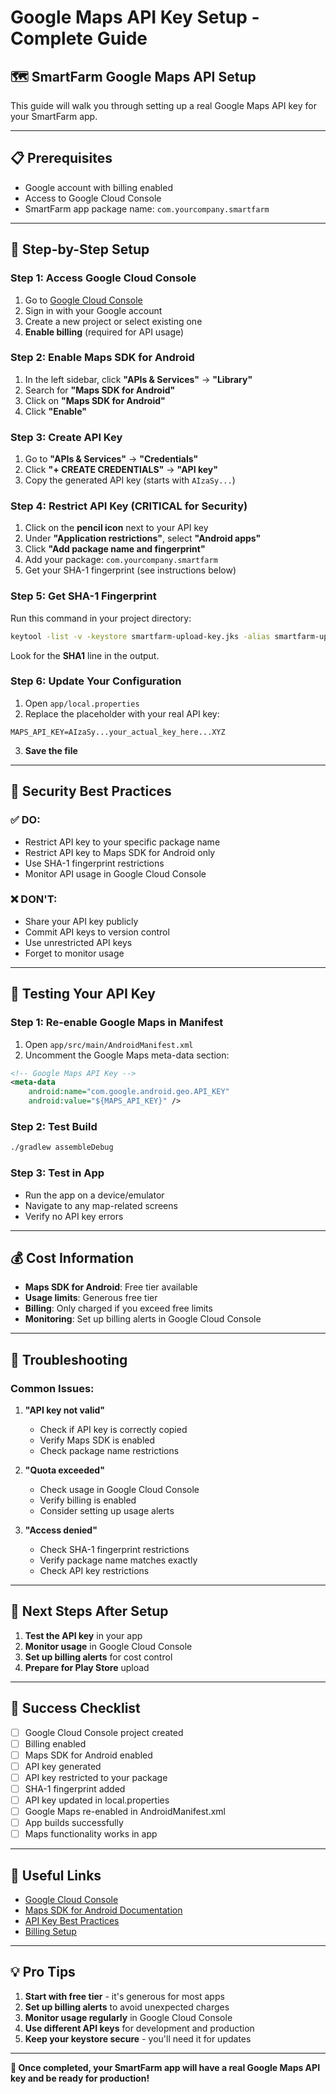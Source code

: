 # Google Maps API Key Setup - Complete Guide

## 🗺️ **SmartFarm Google Maps API Setup**

This guide will walk you through setting up a real Google Maps API key for your SmartFarm app.

---

## **📋 Prerequisites**

- Google account with billing enabled
- Access to Google Cloud Console
- SmartFarm app package name: `com.yourcompany.smartfarm`

---

## **🚀 Step-by-Step Setup**

### **Step 1: Access Google Cloud Console**

1. Go to [Google Cloud Console](https://console.cloud.google.com/)
2. Sign in with your Google account
3. Create a new project or select existing one
4. **Enable billing** (required for API usage)

### **Step 2: Enable Maps SDK for Android**

1. In the left sidebar, click **"APIs & Services"** → **"Library"**
2. Search for **"Maps SDK for Android"**
3. Click on **"Maps SDK for Android"**
4. Click **"Enable"**

### **Step 3: Create API Key**

1. Go to **"APIs & Services"** → **"Credentials"**
2. Click **"+ CREATE CREDENTIALS"** → **"API key"**
3. Copy the generated API key (starts with `AIzaSy...`)

### **Step 4: Restrict API Key (CRITICAL for Security)**

1. Click on the **pencil icon** next to your API key
2. Under **"Application restrictions"**, select **"Android apps"**
3. Click **"Add package name and fingerprint"**
4. Add your package: `com.yourcompany.smartfarm`
5. Get your SHA-1 fingerprint (see instructions below)

### **Step 5: Get SHA-1 Fingerprint**

Run this command in your project directory:

```bash
keytool -list -v -keystore smartfarm-upload-key.jks -alias smartfarm-upload-key -storepass smartfarm123
```

Look for the **SHA1** line in the output.

### **Step 6: Update Your Configuration**

1. Open `app/local.properties`
2. Replace the placeholder with your real API key:

```properties
MAPS_API_KEY=AIzaSy...your_actual_key_here...XYZ
```

3. **Save the file**

---

## **🔐 Security Best Practices**

### **✅ DO:**
- Restrict API key to your specific package name
- Restrict API key to Maps SDK for Android only
- Use SHA-1 fingerprint restrictions
- Monitor API usage in Google Cloud Console

### **❌ DON'T:**
- Share your API key publicly
- Commit API keys to version control
- Use unrestricted API keys
- Forget to monitor usage

---

## **🧪 Testing Your API Key**

### **Step 1: Re-enable Google Maps in Manifest**

1. Open `app/src/main/AndroidManifest.xml`
2. Uncomment the Google Maps meta-data section:

```xml
<!-- Google Maps API Key -->
<meta-data
    android:name="com.google.android.geo.API_KEY"
    android:value="${MAPS_API_KEY}" />
```

### **Step 2: Test Build**

```bash
./gradlew assembleDebug
```

### **Step 3: Test in App**

- Run the app on a device/emulator
- Navigate to any map-related screens
- Verify no API key errors

---

## **💰 Cost Information**

- **Maps SDK for Android**: Free tier available
- **Usage limits**: Generous free tier
- **Billing**: Only charged if you exceed free limits
- **Monitoring**: Set up billing alerts in Google Cloud Console

---

## **🚨 Troubleshooting**

### **Common Issues:**

1. **"API key not valid"**
   - Check if API key is correctly copied
   - Verify Maps SDK is enabled
   - Check package name restrictions

2. **"Quota exceeded"**
   - Check usage in Google Cloud Console
   - Verify billing is enabled
   - Consider setting up usage alerts

3. **"Access denied"**
   - Check SHA-1 fingerprint restrictions
   - Verify package name matches exactly
   - Check API key restrictions

---

## **📱 Next Steps After Setup**

1. **Test the API key** in your app
2. **Monitor usage** in Google Cloud Console
3. **Set up billing alerts** for cost control
4. **Prepare for Play Store** upload

---

## **🎯 Success Checklist**

- [ ] Google Cloud Console project created
- [ ] Billing enabled
- [ ] Maps SDK for Android enabled
- [ ] API key generated
- [ ] API key restricted to your package
- [ ] SHA-1 fingerprint added
- [ ] API key updated in local.properties
- [ ] Google Maps re-enabled in AndroidManifest.xml
- [ ] App builds successfully
- [ ] Maps functionality works in app

---

## **🔗 Useful Links**

- [Google Cloud Console](https://console.cloud.google.com/)
- [Maps SDK for Android Documentation](https://developers.google.com/maps/documentation/android-sdk)
- [API Key Best Practices](https://developers.google.com/maps/api-key-best-practices)
- [Billing Setup](https://cloud.google.com/billing/docs/how-to/modify-project)

---

## **💡 Pro Tips**

1. **Start with free tier** - it's generous for most apps
2. **Set up billing alerts** to avoid unexpected charges
3. **Monitor usage regularly** in Google Cloud Console
4. **Use different API keys** for development and production
5. **Keep your keystore secure** - you'll need it for updates

---

**🎉 Once completed, your SmartFarm app will have a real Google Maps API key and be ready for production!**
